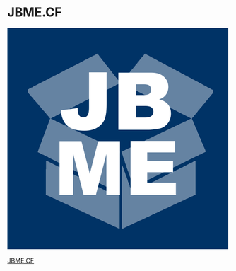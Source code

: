 # JBME.CF

![JBME](https://github.com/J0113/jb-me/blob/master/img/jbme.png?raw=true)

[JBME.CF](https://jbme.cf "https://jbme.cf")
